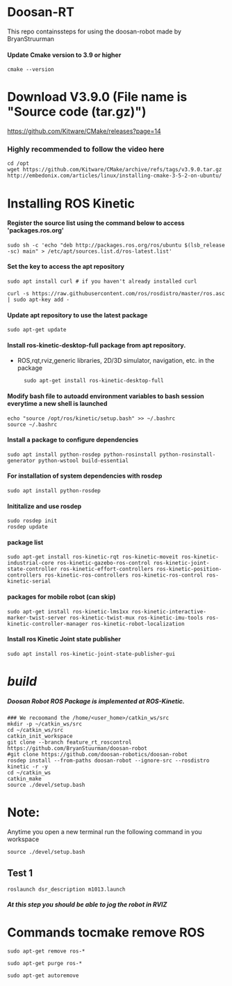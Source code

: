 # Doosan-RT
This repo containssteps for using the doosan-robot made by BryanStruurman


#### Update Cmake version to 3.9 or higher
    cmake --version

# Download V3.9.0 (File name is "Source code (tar.gz)")
https://github.com/Kitware/CMake/releases?page=14


### Highly recommended to follow the video here
    cd /opt
    wget https://github.com/Kitware/CMake/archive/refs/tags/v3.9.0.tar.gz
    http://embedonix.com/articles/linux/installing-cmake-3-5-2-on-ubuntu/

# Installing ROS Kinetic
#### Register the source list using the command below to access 'packages.ros.org'
    sudo sh -c 'echo "deb http://packages.ros.org/ros/ubuntu $(lsb_release -sc) main" > /etc/apt/sources.list.d/ros-latest.list'

#### Set the key to access the apt repository
    sudo apt install curl # if you haven't already installed curl

    curl -s https://raw.githubusercontent.com/ros/rosdistro/master/ros.asc | sudo apt-key add -

#### Update apt repository to use the latest package
    sudo apt-get update

#### Install ros-kinetic-desktop-full package from apt repository. 
- ROS,rqt,rviz,generic libraries, 2D/3D simulator, navigation, etc. in the package

        sudo apt-get install ros-kinetic-desktop-full

#### Modify bash file to autoadd environment variables to bash session everytime a new shell is launched

    echo "source /opt/ros/kinetic/setup.bash" >> ~/.bashrc
    source ~/.bashrc

#### Install a package to configure dependencies
    sudo apt install python-rosdep python-rosinstall python-rosinstall-generator python-wstool build-essential

#### For installation of system dependencies with rosdep
    sudo apt install python-rosdep

#### Inititalize and use rosdep
    sudo rosdep init
    rosdep update


#### package list
    sudo apt-get install ros-kinetic-rqt ros-kinetic-moveit ros-kinetic-industrial-core ros-kinetic-gazebo-ros-control ros-kinetic-joint-state-controller ros-kinetic-effort-controllers ros-kinetic-position-controllers ros-kinetic-ros-controllers ros-kinetic-ros-control ros-kinetic-serial

#### __packages for mobile robot__ (can skip)

    sudo apt-get install ros-kinetic-lms1xx ros-kinetic-interactive-marker-twist-server ros-kinetic-twist-mux ros-kinetic-imu-tools ros-kinetic-controller-manager ros-kinetic-robot-localization

#### Install ros Kinetic Joint state publisher
    sudo apt install ros-kinetic-joint-state-publisher-gui
# *build* 
##### *Doosan Robot ROS Package is implemented at ROS-Kinetic.*
    ### We recoomand the /home/<user_home>/catkin_ws/src
    mkdir -p ~/catkin_ws/src
    cd ~/catkin_ws/src
    catkin_init_workspace
    git clone --branch feature_rt_roscontrol https://github.com/BryanStuurman/doosan-robot
    #git clone https://github.com/doosan-robotics/doosan-robot
    rosdep install --from-paths doosan-robot --ignore-src --rosdistro kinetic -r -y
    cd ~/catkin_ws
    catkin_make
    source ./devel/setup.bash

# Note: 
Anytime you open a new terminal run the following command in you workspace

    source ./devel/setup.bash

    
## Test 1 

    roslaunch dsr_description m1013.launch 
##### At this step you should be able to jog the robot in RVIZ


# Commands tocmake  remove ROS
    sudo apt-get remove ros-*

    sudo apt-get purge ros-*

    sudo apt-get autoremove